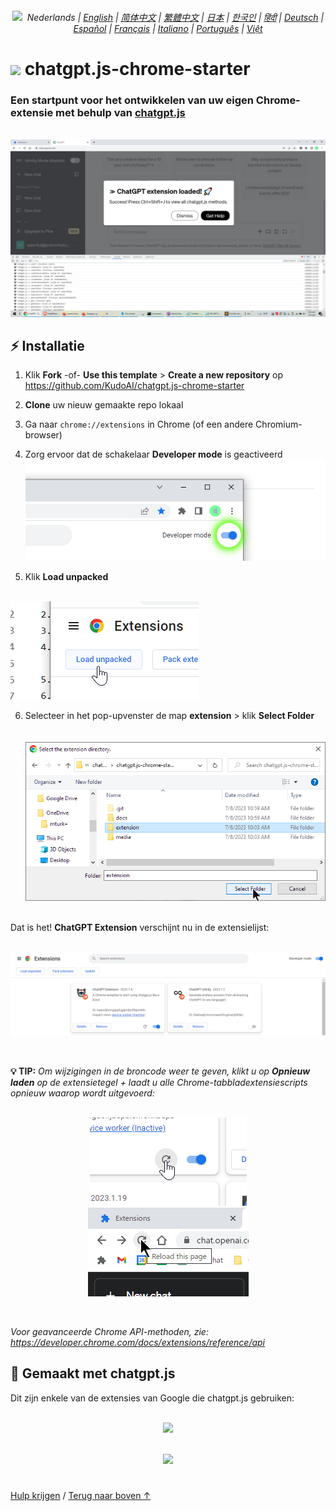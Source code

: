 <a id="top"></a>

<div align="center">
    <h6>
        <picture>
            <source type="image/svg+xml" media="(prefers-color-scheme: dark)" srcset="https://media.chatgptjs.org/images/icons/earth-americas-white-icon32.svg?main">
            <img height=14 src="https://media.chatgptjs.org/images/icons/earth-americas-icon32.svg?main">
        </picture>
        &nbsp;Nederlands |
        <a href="../..#readme">English</a> |
        <a href="../zh-cn#readme">简体中文</a> |
        <a href="../zh-tw#readme">繁體中文</a> |
        <a href="../ja#readme">日本</a> |
        <a href="../ko#readme">한국인</a> |
        <a href="../hi#readme">हिंदी</a> |
        <a href="../de#readme">Deutsch</a> |
        <a href="../es#readme">Español</a> |
        <a href="../fr#readme">Français</a> |
        <a href="../it#readme">Italiano</a> |
        <a href="../pt#readme">Português</a> |
        <a href="../vi#readme">Việt</a>
    </h6>
</div>

# <img height=21 src="https://media.chatgptjs.org/images/icons/platforms/chrome/icon32.png?8c852fa5"> chatgpt.js-chrome-starter

<h3>Een startpunt voor het ontwikkelen van uw eigen Chrome-extensie met behulp van <a href="https://github.com/KudoAI/chatgpt.js">chatgpt.js</a></h3>

<br>

<img src="../../images/screenshots/extension-loaded.png">

## ⚡ Installatie

1. Klik **Fork** -of- **Use this template** > **Create a new repository** op https://github.com/KudoAI/chatgpt.js-chrome-starter

2. **Clone** uw nieuw gemaakte repo lokaal

3. Ga naar `chrome://extensions` in Chrome (of een andere Chromium-browser)

4. Zorg ervoor dat de schakelaar **Developer mode** is geactiveerd<br>
![](../../images/screenshots/developer-mode-toggle.png)

5. Klik **Load unpacked**<br><br>
<img src="../../images/screenshots/load-unpacked-button.png">
<br>

6. Selecteer in het pop-upvenster de map **extension** > klik **Select Folder**<br><br><br>
<img src="../../images/screenshots/select-extension-folder.png"><br><br>

Dat is het! **ChatGPT Extension** verschijnt nu in de extensielijst:

<br>

<img src="../../images/screenshots/chatgpt-extension-in-list.png">

<p><br>

**💡 TIP:** _Om wijzigingen in de broncode weer te geven, klikt u op **Opnieuw laden** op de extensietegel + laadt u alle Chrome-tabbladextensiescripts opnieuw waarop wordt uitgevoerd:_

<div align="center">

<br>

<img src="../../images/screenshots/reload-extension-button.png">
<img src="../../images/screenshots/reload-page-button.png">

<p><br>

</div>

_Voor geavanceerde Chrome API-methoden, zie: https://developer.chrome.com/docs/extensions/reference/api_

## 🤖 Gemaakt met chatgpt.js

Dit zijn enkele van de extensies van Google die chatgpt.js gebruiken:

<div align="center">

<br>


<a href="https://chatgptinfinity.com" target="_blank" rel="noopener">
    <img width=777 src="https://cdn.jsdelivr.net/gh/adamlui/chatgpt-infinity@0f48c4e/chrome/media/images/tiles/marquee-promo-tile-1400x560.png">
</a>

<p><br>

<a href="https://chatgptwidescreen.com" target="_blank" rel="noopener">
    <img width=777 src="https://cdn.jsdelivr.net/gh/adamlui/chatgpt-widescreen@3ed0950/chrome/media/images/tiles/marquee-promo-tile-1400x560.png">
</a>

</div>

#

<a href="https://github.com/KudoAI/chatgpt.js-chrome-starter/issues">Hulp krijgen</a> / <a href="#top">Terug naar boven ↑</a>
